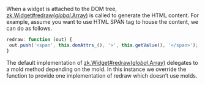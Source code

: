 When a widget is attached to the DOM tree,
[zk.Widget#redraw(_global_.Array)](https://www.zkoss.org/javadoc/latest/jsdoc/classes/zk.Widget.html#redraw(_global_.Array))
is called to generate the HTML content. For example, assume you want to
use <mp>HTML SPAN</mp> tag to house the content, we can do as follows.

```javascript
redraw: function (out) {
 out.push('<span', this.domAttrs_(), '>', this.getValue(), '</span>');
}
```

The default implementation of
[zk.Widget#redraw(_global_.Array)](https://www.zkoss.org/javadoc/latest/jsdoc/classes/zk.Widget.html#redraw(_global_.Array))
delegates to a mold method depending on the mold. In this instance we
override the function to provide one implementation of redraw which
doesn’t use molds.
